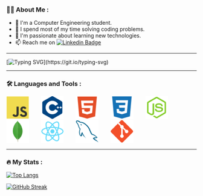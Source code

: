 
### 👨‍💻 About Me :
- 🔭 I'm a Computer Engineering student.
- 🌱 I spend most of my time solving coding problems.
- 👯 I'm passionate about learning new technologies.
- 📫 Reach me on [![Linkedin Badge](https://img.shields.io/badge/-Hamza-blue?style=flat&logo=Linkedin&logoColor=white)](https://www.linkedin.com/in/mahmoud-hamza2022/)

---

[![Typing SVG](https://readme-typing-svg.demolab.com/?lines=Software+Engineer;)](https://git.io/typing-svg)

---

### :hammer_and_wrench: Languages and Tools :
<div>
   <img src="https://github.com/devicons/devicon/blob/master/icons/javascript/javascript-original.svg" title="Javascript" **alt="JS" width="60" height="60"/>&emsp;&emsp;
    <img src="https://github.com/devicons/devicon/blob/master/icons/cplusplus/cplusplus-plain.svg" title="C++" **alt="C++" width="60" height="60"/>&emsp;&emsp;
    <img src="https://github.com/devicons/devicon/blob/master/icons/html5/html5-plain.svg" title="html5" **alt="html5" width="60" height="60"/>&emsp;&emsp;
    <img src="https://github.com/devicons/devicon/blob/master/icons/css3/css3-plain.svg" title="CSS" **alt="CSS" width="60" height="60"/>&emsp;&emsp;
    <img src="https://github.com/devicons/devicon/blob/master/icons/nodejs/nodejs-original.svg" title="CSS" **alt="CSS" width="60" height="60"/>&emsp;&emsp;
    <img src="https://github.com/devicons/devicon/blob/master/icons/mongodb/mongodb-original.svg" title="MongoDB" **alt="MongoDB" width="60" height="60"/>&emsp;&emsp;
    <img src="https://github.com/devicons/devicon/blob/master/icons/react/react-original.svg" title="React-js" **alt="React" width="60" height="60"/>&emsp;&emsp;
    <img src="https://github.com/devicons/devicon/blob/master/icons/mysql/mysql-plain.svg" title="mysql" **alt="mysql" width="60" height="60"/>&emsp;&emsp;
    <img src="https://github.com/devicons/devicon/blob/master/icons/git/git-plain.svg" title="git" **alt="git" width="60" height="60"/>&emsp;&emsp;
</div>

---

### :fire: My Stats :

[![Top Langs](https://github-readme-stats.vercel.app/api/top-langs/?username=Mahmoud-Hamza-Git&layout=compact&theme=radical)](https://github.com/anuraghazra/github-readme-stats)

[![GitHub Streak](https://github-readme-streak-stats.herokuapp.com?user=Mahmoud-Hamza-Git&theme=holi-theme&mode=weekly)](https://git.io/streak-stats)
